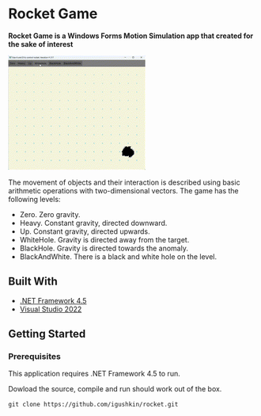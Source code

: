# Rocket Game

**Rocket Game is a Windows Forms Motion Simulation app that created for the sake of interest**
<br />

![](/examples/example.gif "Rocket")

The movement of objects and their interaction is described using basic arithmetic operations with two-dimensional vectors. The game has the following levels:

* Zero. Zero gravity.
* Heavy. Constant gravity, directed downward.
* Up. Constant gravity, directed upwards.
* WhiteHole. Gravity is directed away from the target.
* BlackHole. Gravity is directed towards the anomaly.
* BlackAndWhite. There is a black and white hole on the level.

## Built With

* [.NET Framework 4.5](https://www.microsoft.com/en-ie/download/details.aspx?id=30653)
* [Visual Studio 2022](https://visualstudio.microsoft.com/)

## Getting Started
### Prerequisites
This application requires .NET Framework 4.5 to run. 

Dowload the source, compile and run should work out of the box.

```
git clone https://github.com/igushkin/rocket.git
```
